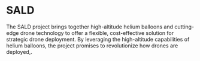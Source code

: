 # SALD
The SALD project brings together high-altitude helium balloons and cutting-edge drone technology to offer a flexible, cost-effective solution for strategic drone deployment. By leveraging the high-altitude capabilities of helium balloons, the project promises to revolutionize how drones are deployed,.
